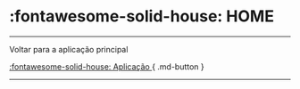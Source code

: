 # :fontawesome-solid-house: HOME

---

Voltar para a aplicação principal

[:fontawesome-solid-house: Aplicação ](https://cet-network.netlify.app){ .md-button }

---
